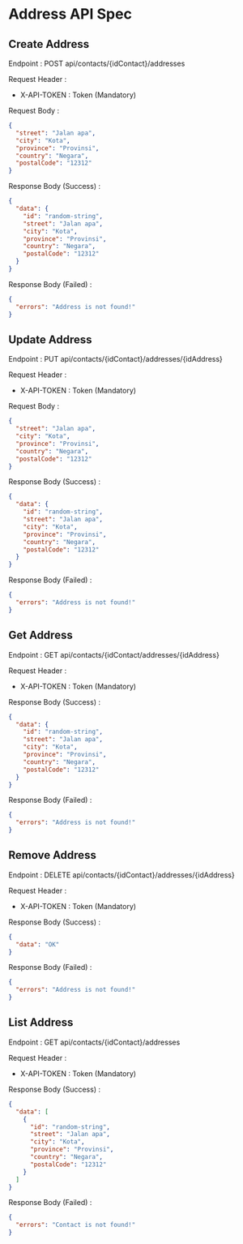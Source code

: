 # Address API Spec

## Create Address

Endpoint : POST api/contacts/{idContact}/addresses

Request Header :

- X-API-TOKEN : Token (Mandatory)

Request Body :

```json
{
  "street": "Jalan apa",
  "city": "Kota",
  "province": "Provinsi",
  "country": "Negara",
  "postalCode": "12312"
}
```

Response Body (Success) :

```json
{
  "data": {
    "id": "random-string",
    "street": "Jalan apa",
    "city": "Kota",
    "province": "Provinsi",
    "country": "Negara",
    "postalCode": "12312"
  }
}
```

Response Body (Failed) :

```json
{
  "errors": "Address is not found!"
}
```

## Update Address

Endpoint : PUT api/contacts/{idContact}/addresses/{idAddress}

Request Header :

- X-API-TOKEN : Token (Mandatory)

Request Body :

```json
{
  "street": "Jalan apa",
  "city": "Kota",
  "province": "Provinsi",
  "country": "Negara",
  "postalCode": "12312"
}
```

Response Body (Success) :

```json
{
  "data": {
    "id": "random-string",
    "street": "Jalan apa",
    "city": "Kota",
    "province": "Provinsi",
    "country": "Negara",
    "postalCode": "12312"
  }
}
```

Response Body (Failed) :

```json
{
  "errors": "Address is not found!"
}
```

## Get Address

Endpoint : GET api/contacts/{idContact/addresses/{idAddress}

Request Header :

- X-API-TOKEN : Token (Mandatory)

Response Body (Success) :

```json
{
  "data": {
    "id": "random-string",
    "street": "Jalan apa",
    "city": "Kota",
    "province": "Provinsi",
    "country": "Negara",
    "postalCode": "12312"
  }
}
```

Response Body (Failed) :

```json
{
  "errors": "Address is not found!"
}
```

## Remove Address

Endpoint : DELETE api/contacts/{idContact}/addresses/{idAddress}

Request Header :

- X-API-TOKEN : Token (Mandatory)

Response Body (Success) :

```json
{
  "data": "OK"
}
```

Response Body (Failed) :

```json
{
  "errors": "Address is not found!"
}
```

## List Address

Endpoint : GET api/contacts/{idContact}/addresses

Request Header :

- X-API-TOKEN : Token (Mandatory)

Response Body (Success) :

```json
{
  "data": [
    {
      "id": "random-string",
      "street": "Jalan apa",
      "city": "Kota",
      "province": "Provinsi",
      "country": "Negara",
      "postalCode": "12312"
    }
  ]
}
```

Response Body (Failed) :

```json
{
  "errors": "Contact is not found!"
}
```
